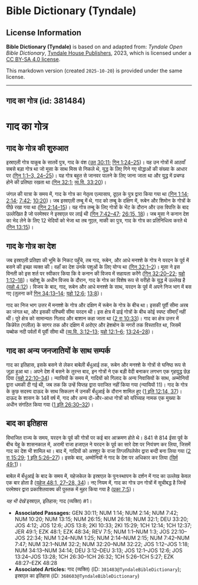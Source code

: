 # Bible Dictionary (Tyndale)

## License Information

**Bible Dictionary (Tyndale)** is based on and adapted from: _Tyndale Open Bible Dictionary_, [Tyndale House Publishers](https://tyndaleopenresources.com/), 2023, which is licensed under a [CC BY-SA 4.0 license](https://creativecommons.org/licenses/by-sa/4.0/legalcode.en).

This markdown version (created `2025-10-20`) is provided under the same license.



--------------------------------

## गाद का गोत्र (id: 381484)

गाद का गोत्र
============

गाद के गोत्र की शुरुआत
----------------------

इस्राएली गोत्र याकूब के सातवें पुत्र, गाद के वंश ([उत् 30:11](https://ref.ly/Gen30:11); [गिन 1:24–25](https://ref.ly/Num1:24-Num1:25))। यह उन गोत्रों में आठवाँ सबसे बड़ा गोत्र था जो मूसा के साथ मिस्र से निकले थे, युद्ध के लिए गिने गए योद्धाओं की संख्या के आधार पर ([गिन 1:1–3, 24–25](https://ref.ly/Num1:1-Num1:3))। यह गोत्र बहुत से जानवर पालने के लिए जाना जाता था और युद्ध में प्रचण्ड होने की प्रतिष्ठा रखता था ([गिन 32:1](https://ref.ly/Num32:1); [व्य.वि. 33:20](https://ref.ly/Deut33:20))।

जंगल की यात्रा के समय में, गाद के गोत्र का नेतृत्व एल्यासाप, दूएल के पुत्र द्वारा किया गया था ([गिन 1:14](https://ref.ly/Num1:14); [2:14](https://ref.ly/Num2:14); [7:42](https://ref.ly/Num7:42); [10:20](https://ref.ly/Num10:20))। जब इस्राएली तम्बू में थे, गाद को तम्बू के दक्षिण में, रूबेन और शिमोन के गोत्रों के पीछे रखा गया था ([गिन 2:14–15](https://ref.ly/Num2:14-Num2:15))। यह गोत्र तम्बू के लिए गोत्रों के भेंट के दौरान और उस विपत्ति के बाद उल्लेखित है जो परमेश्वर ने इस्राएल पर लाई थी ([गिन 7:42–47](https://ref.ly/Num7:42-Num7:47); [26:15, 18](https://ref.ly/Num26:15))। जब मूसा ने कनान देश का भेद लेने के लिए 12 भेदियों को भेजा था तब गूएल, माकी का पुत्र, गाद के गोत्र का प्रतिनिधित्व करते थे ([गिन 13:15](https://ref.ly/Num13:15))।

गाद के गोत्र का देश
-------------------

जब इस्राएली प्रतिज्ञा की भूमि के निकट पहुँचे, तब गाद, रूबेन, और आधे मनश्शे के गोत्र ने यरदन के पूर्व में बसने की इच्छा व्यक्त की। वहाँ का देश उनके पशुओं के लिए योग्य था ([गिन 32:1–2](https://ref.ly/Num32:1-Num32:2))। मूसा ने इस विनती को इस शर्त पर स्वीकार किया कि वे कनान की विजय में सहायता करेंगे ([गिन 32:20–22](https://ref.ly/Num32:20-Num32:22); [यहो 1:12–18](https://ref.ly/Josh1:12-Josh1:18))। यहोशू के अधीन विजय के दौरान, गाद के गोत्र का विशेष रूप से यरीहो के युद्ध में उल्लेख है ([यहो 4:12](https://ref.ly/Josh4:12))। विजय के बाद, गाद, रूबेन और आधे मनश्शे के साथ, यरदन के पूर्व में अपने निज भाग में बस गए (तुलना करें [गिन 34:13–14](https://ref.ly/Num34:13-Num34:14); [यहो 12:6](https://ref.ly/Josh12:6); [13:8](https://ref.ly/Josh13:8))।

गाद का निज भाग उत्तर में मनश्शे के गोत्र और दक्षिण में रूबेन के गोत्र के बीच था। इसकी पूर्वी सीमा अरब का जंगल था, और इसकी पश्चिमी सीमा यरदन थी। इस क्षेत्र में ढाई गोत्रों के बीच कोई स्पष्ट सीमाएँ नहीं थीं। पूरे क्षेत्र को सामान्यतः गिलाद और बाशान कहा जाता था ([2 रा 10:33](https://ref.ly/2Kgs10:33))। गाद का क्षेत्र उत्तर में किन्नेरेत (गलील) के सागर तक और दक्षिण में अरोएर और हेशबोन के नगरों तक विस्तारित था, जिसमें यब्बोक नदी पर्वतों में पूर्वी सीमा थी ([व्य.वि. 3:12–13](https://ref.ly/Deut3:12-Deut3:13); [यहो 12:1–6](https://ref.ly/Josh12:1-Josh12:6); [13:24–28](https://ref.ly/Josh13:24-Josh13:28))।

गाद का अन्य जनजातियों के साथ सम्पर्क
------------------------------------

गाद का इतिहास, इसके बसने से लेकर बाबेली बँधुआई तक, रूबेन और मनश्शे के गोत्रों से घनिष्ठ रूप से जुड़ा हुआ था। अपने देश में बसने के तुरन्त बाद, इन गोत्रों ने एक बड़ी वेदी बनाकर लगभग एक गृहयुद्ध छेड़ दिया ([यहो 22:10–34](https://ref.ly/Josh22:10-Josh22:34))। न्यायियों के समय में, गादियों को गिलाद के अन्य निवासियों के साथ, अम्मोनियों द्वारा धमकी दी गई थी, जब तक कि उन्हें यिप्तह द्वारा पराजित नहीं किया गया (न्यायियों 11\)। गाद के गोत्र के कुछ सदस्य दाऊद के साथ सिकलग में उनकी बँधुआई के दौरान शामिल हुए ([1 इति 12:14, 37](https://ref.ly/1Chr12:14))। दाऊद के शासन के 14वें वर्ष में, गाद और अन्य दो\-और\-आधा गोत्रों को यरिय्याह नामक एक मुख्या के अधीन संगठित किया गया ([1 इति 26:30–32](https://ref.ly/1Chr26:30-1Chr26:32))।

बाद का इतिहास
-------------

विभाजित राज्य के समय, यरदन के पूर्व की गोत्रों पर कई बार आक्रमण होते थे। 841 से 814 ईसा पूर्व के बीच येहू के शासनकाल में, अरामी राजा हजाएल ने यरदन के पूर्व का सारे देश पर नियंत्रण कर लिया, जिसमें गाद का देश भी शामिल था। बाद में, गादियों को अश्शूर के राजा तिग्लत्पिलेसेर द्वारा बन्दी बना लिया गया ([2 रा 15:29](https://ref.ly/2Kgs15:29); [1 इति 5:26–27](https://ref.ly/1Chr5:26-1Chr5:27))। इसके बाद, अम्मोनियों ने गाद के देश पर अधिकार कर लिया ([यिर्म 49:1](https://ref.ly/Jer49:1))।

बाबेल में बँधुआई के बाद के समय में, यहेजकेल के इस्राएल के पुनःस्थापन के दर्शन में गाद का उल्लेख केवल एक बार होता है ([यहेज 48:1, 27–28, 34](https://ref.ly/Ezek48:1))। नए नियम में, गाद का गोत्र उन गोत्रों में सूचीबद्ध है जिन्हें परमेश्वर द्वारा प्रकाशितवाक्य की पुस्तक में मुहर किया गया है ([प्रका 7:5](https://ref.ly/Rev7:5))।

*यह भी देखें* इस्राएल, इतिहास; गाद (व्यक्ति) \#1। 

* **Associated Passages:** GEN 30:11; NUM 1:14; NUM 2:14; NUM 7:42; NUM 10:20; NUM 13:15; NUM 26:15; NUM 26:18; NUM 32:1; DEU 33:20; JOS 4:12; JOS 12:6; JOS 13:8; 2KI 10:33; 2KI 15:29; 1CH 12:14; 1CH 12:37; JER 49:1; EZK 48:1; EZK 48:34; REV 7:5; NUM 1:1–NUM 1:3; JOS 22:10–JOS 22:34; NUM 1:24–NUM 1:25; NUM 2:14–NUM 2:15; NUM 7:42–NUM 7:47; NUM 32:1–NUM 32:2; NUM 32:20–NUM 32:22; JOS 1:12–JOS 1:18; NUM 34:13–NUM 34:14; DEU 3:12–DEU 3:13; JOS 12:1–JOS 12:6; JOS 13:24–JOS 13:28; 1CH 26:30–1CH 26:32; 1CH 5:26–1CH 5:27; EZK 48:27–EZK 48:28
* **Associated Articles:** गाद (व्यक्ति) (ID: `381483@TyndaleBibleDictionary`); इस्राएल का इतिहास  (ID: `368603@TyndaleBibleDictionary`)

